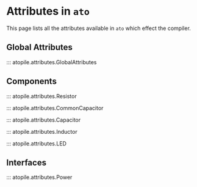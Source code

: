 # Attributes in `ato`

This page lists all the attributes available in `ato` which effect the compiler.

## Global Attributes

::: atopile.attributes.GlobalAttributes

## Components

::: atopile.attributes.Resistor

::: atopile.attributes.CommonCapacitor

::: atopile.attributes.Capacitor

::: atopile.attributes.Inductor

::: atopile.attributes.LED

## Interfaces

::: atopile.attributes.Power
